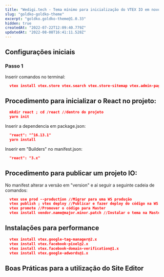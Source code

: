 ```yaml
---
title: "Wedigi.tech - Tema mínimo para inicialização do VTEX IO em novos projetos"
slug: "goldko-goldko-theme"
excerpt: "goldko.goldko-theme@1.0.33"
hidden: true
createdAt: "2022-07-22T12:09:40.779Z"
updatedAt: "2022-08-08T16:41:11.528Z"
---
```

## Configurações iniciais

### Passo 1

Inserir comandos no terminal: 
```json
  vtex install vtex.store vtex.search vtex.store-sitemap vtex.admin-pages vtex.admin-search vtex.search-resolver@1.x
```

## Procedimento para inicializar o React no projeto:

```json
  mkdir react ; cd /react //dentro do projeto
  yarn init
```
Inserir a dependencia em package.json:
```json
  "react": "^16.13.1"
  yarn install
```
Inserir em "Builders" no manifest.json:
```json
  "react": "3.x"
```

## Procedimento para publicar um projeto IO:

No manifest alterar a versão em "version" e aí seguir a seguinte cadeia de comandos:
```json
  vtex use prod --production //Migrar para uma WS produção
  vtex publish ; vtex deploy //Publicar e fazer deploy do código na WS em produção
  vtex promote //Promover o código para Master
  vtex install vendor.name@major.minor.patch //Instalar o tema na Master por ex: hunterfan.hunterfan-theme@1.0.0
```

## Instalações para performance

```json
  vtex install vtex.google-tag-manager@2.x
  vtex install vtex.facebook-pixel@2.x
  vtex install vtex.facebook-domain-verification@1.x
  vtex install vtex.google-adwords@1.x
```

## Boas Práticas para a utilização do Site Editor